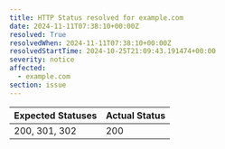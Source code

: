```yaml
---
title: HTTP Status resolved for example.com
date: 2024-11-11T07:38:10+00:00Z
resolved: True
resolvedWhen: 2024-11-11T07:38:10+00:00Z
resolvedStartTime: 2024-10-25T21:09:43.191474+00:00
severity: notice
affected:
  - example.com
section: issue
---
```


| Expected Statuses | Actual Status  |
|-------------------|----------------|
| 200, 301, 302 | 200 |

